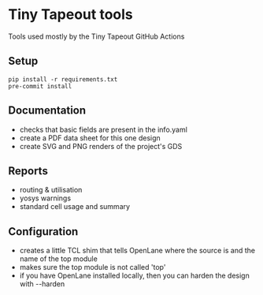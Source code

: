 # Tiny Tapeout tools

Tools used mostly by the Tiny Tapeout GitHub Actions

## Setup

```
pip install -r requirements.txt
pre-commit install
```

## Documentation

* checks that basic fields are present in the info.yaml
* create a PDF data sheet for this one design
* create SVG and PNG renders of the project's GDS

## Reports

* routing & utilisation
* yosys warnings
* standard cell usage and summary

## Configuration

* creates a little TCL shim that tells OpenLane where the source is and the name of the top module
* makes sure the top module is not called 'top'
* if you have OpenLane installed locally, then you can harden the design with --harden
